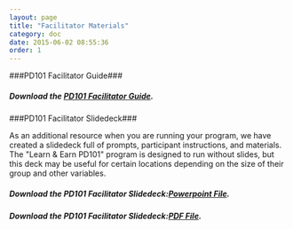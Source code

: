```yaml
---
layout: page
title: "Facilitator Materials"
category: doc
date: 2015-06-02 08:55:36
order: 1
---
```




###PD101 Facilitator Guide###

##### Download the [PD101 Facilitator Guide]({{site.creator_url}}/resources/PD101_facilitator_guide.pdf). #####


###PD101 Facilitator Slidedeck###

As an additional resource when you are running your program, we have created a slidedeck full of prompts, participant instructions, and materials. The "Learn & Earn PD101" program is designed to run without slides, but this deck may be useful for certain locations depending on the size of their group and other variables.

##### Download the PD101 Facilitator Slidedeck:[Powerpoint File]({{site.creator_url}}/resources/PD101_facilitator_slidedeck.ppt). #####

##### Download the PD101 Facilitator Slidedeck:[PDF File]({{site.creator_url}}/resources/PD101_facilitator_slidedeck.pdf). #####